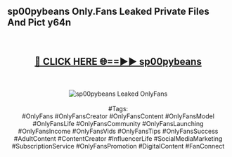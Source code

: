 <h2>sp00pybeans Only.Fans Leaked Private Files And Pict y64n</h2>
<br>
<div align="center">
<h2><a href="https://mediafiles.top/sp00pybeans" rel="nofollow">🔴 CLICK HERE 🌐==►► sp00pybeans</a></h2>
<br>
<br>
<a href="https://mediafiles.top/sp00pybeans" rel="nofollow" data-target="animated-image.originalLink"><img src="https://i.ibb.co.com/WyWwxjT/player-gif2.gif" alt="sp00pybeans Leaked OnlyFans" style="max-width: 100%; display: inline-block;" data-target="animated-image.originalImage"></a>
<br><br>
#Tags:
<br>
#OnlyFans #OnlyFansCreator #OnlyFansContent #OnlyFansModel #OnlyFansLife #OnlyFansCommunity #OnlyFansLaunching #OnlyFansIncome #OnlyFansVids #OnlyFansTips #OnlyFansSuccess #AdultContent #ContentCreator #InfluencerLife #SocialMediaMarketing #SubscriptionService #OnlyFansPromotion #DigitalContent #FanConnect
</div>
<br>